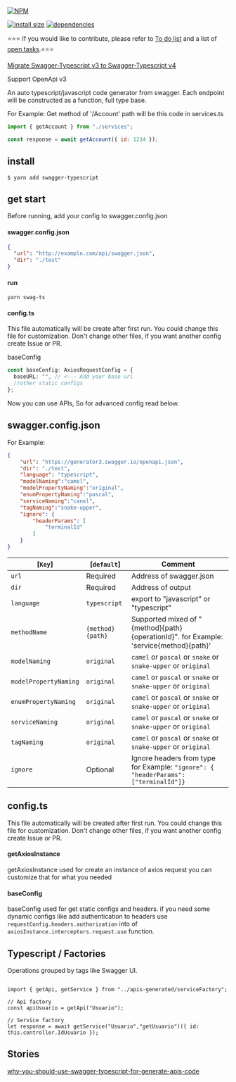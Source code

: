 [![NPM](https://nodei.co/npm/swagger-typescript.png)](https://nodei.co/npm/swagger-typescript/)

[![install size](https://packagephobia.now.sh/badge?p=swagger-typescript)](https://packagephobia.now.sh/result?p=swagger-typescript) [![dependencies](https://david-dm.org/hosseinmd/swagger-typescript.svg)](https://david-dm.org/hosseinmd/swagger-typescript.svg)

:star::star::star: If you would like to contribute, please refer to [To do list](https://github.com/hosseinmd/swagger-typescript/projects/1) and a list of [open tasks](https://github.com/hosseinmd/swagger-typescript/issues?q=is%3Aopen).:star::star::star:

[Migrate Swagger-Typescript v3 to Swagger-Typescript v4](https://github.com/hosseinmd/swagger-typescript/blob/master/migrateToV4.md)

Support OpenApi v3

An auto typescript/javascript code generator from swagger.
Each endpoint will be constructed as a function, full type base.

For Example:
Get method of '/Account' path will be this code in services.ts

```js
import { getAccount } from "./services";

const response = await getAccount({ id: 1234 });
```

## install

`$ yarn add swagger-typescript`

## get start

Before running, add your config to swagger.config.json

#### swagger.config.json

```json
{
  "url": "http://example.com/api/swagger.json",
  "dir": "./test"
}
```

#### run

```
yarn swag-ts
```

#### config.ts

This file automatically will be create after first run. You could change this file for customization. Don't change other files, if you want another config create Issue or PR.

baseConfig

```ts
const baseConfig: AxiosRequestConfig = {
  baseURL: "", // <--- Add your base url
  //other static configs
};
```

Now you can use APIs, So for advanced config read below.

## swagger.config.json

For Example:

```json
{
    "url": "https://generator3.swagger.io/openapi.json",
    "dir": "./test",
    "language": "typescript",
    "modelNaming":"camel",
    "modelPropertyNaming":"original",
    "enumPropertyNaming":"pascal",
    "serviceNaming":"canel",
    "tagNaming":"snake-upper",
    "ignore": {
        "headerParams": [
            "terminalId"
        ]
    }
}
```

| [`Key`]      | [`default`]      | Comment                                                                                |
| ------------ | ---------------- | -------------------------------------------------------------------------------------- |
| `url`        | Required         | Address of swagger.json                                                                |
| `dir`        | Required         | Address of output                                                                      |
| `language`   | `typescript`     | export to "javascript" or "typescript"                                                 |
| `methodName` | `{method}{path}` | Supported mixed of "{method}{path}{operationId}". for Example: 'service{method}{path}' |
| `modelNaming`     | `original`         | `camel` or `pascal` or `snake` or `snake-upper` or `original`   |
| `modelPropertyNaming`     | `original` | `camel` or `pascal` or `snake` or `snake-upper` or `original`   |
| `enumPropertyNaming`     | `original`  | `camel` or `pascal` or `snake` or `snake-upper` or `original`   |
| `serviceNaming`     | `original`       | `camel` or `pascal` or `snake` or `snake-upper` or `original`   |
| `tagNaming`     | `original`         | `camel` or `pascal` or `snake` or `snake-upper` or `original`   |
| `ignore`     | Optional        | Ignore headers from type for Example: `"ignore": { "headerParams": ["terminalId"]} `   |

## config.ts

This file automatically will be created after first run. You could change this file for customization. Don't change other files, if you want another config create Issue or PR.

#### getAxiosInstance

getAxiosInstance used for create an instance of axios request you can customize that for what you needed

#### baseConfig

baseConfig used for get static configs and headers. if you need some dynamic configs like add authentication to headers use `requestConfig.headers.authorization` into of `axiosInstance.interceptors.request.use` function.

## Typescript / Factories

Operations grouped by tags like Swagger UI.

```code

import { getApi, getService } from "../apis-generated/serviceFactory";

// Api factory
const apiUsuario = getApi("Usuario");

// Service factory
let response = await getService("Usuario","getUsuario")({ id: this.controller.IdUsuario });

```


## Stories

[why-you-should-use-swagger-typescript-for-generate-apis-code](https://medium.com/@hosseinm.developer/why-you-should-use-swagger-typescript-for-generate-apis-code-63eb8623fef8?source=friends_link&sk=2aa0e2d30b3be158d18c1feb4e12d4a6)

